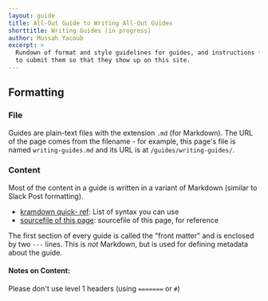 ```yaml
---
layout: guide
title: All-Out Guide to Writing All-Out Guides
shorttitle: Writing Guides (in progress)
author: Mussah Yacoub
excerpt: >
  Rundown of format and style guidelines for guides, and instructions for how
  to submit them so that they show up on this site.
---
```


## Formatting

### File

Guides are plain-text files with the extension `.md` (for Markdown).  The URL
of the page comes from the filename - for example, this page's file is named
`writing-guides.md` and its URL is at `/guides/writing-guides/`.

### Content

Most of the content in a guide is written in a variant of Markdown (similar to
Slack Post formatting).

- [kramdown
quick- ref](http://kramdown.gettalong.org/quickref.html): List of syntax you can use
- [sourcefile of this page](https://raw.githubusercontent.com/all-out/guides/master/_guides/bookmarks.markdown): sourcefile of this page, for reference

The first section of every guide is called the "front matter" and is enclosed by two `---` lines.  This is *not* Markdown, but is used for defining metadata about the guide.

#### Notes on Content:

Please don't use level 1 headers (using `=======` or `#`)